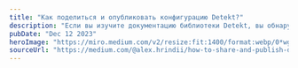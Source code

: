 ```yaml
---
title: "Как поделиться и опубликовать конфигурацию Detekt?"
description: "Если вы изучите документацию библиотеки Detekt, вы обнаружите информацию, указывающую на то, что Detekt не поддерживает и не имеет методов для удаленной загрузки. Впервые я столкнулся с этой проблемой, когда наша команда попыталась оптимизировать большой проект с использованием Detekt, публикуя основные модули в удаленные артефакты, что значительно сократило избыточное время сборки."
pubDate: "Dec 12 2023"
heroImage: "https://miro.medium.com/v2/resize:fit:1400/format:webp/0*wgutGmMVQ03LaoDR"
sourceUrl: "https://medium.com/@alex.hrindii/how-to-share-and-publish-detekt-config-14e816d6c8ae"
---
```

